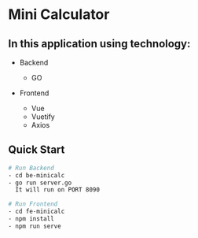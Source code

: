 # Mini Calculator

## In this application using technology:
- Backend
  - GO

- Frontend
  - Vue
  - Vuetify
  - Axios

## Quick Start

``` bash
# Run Backend
- cd be-minicalc
- go run server.go
  It will run on PORT 8090

# Run Frontend
- cd fe-minicalc
- npm install
- npm run serve
```
